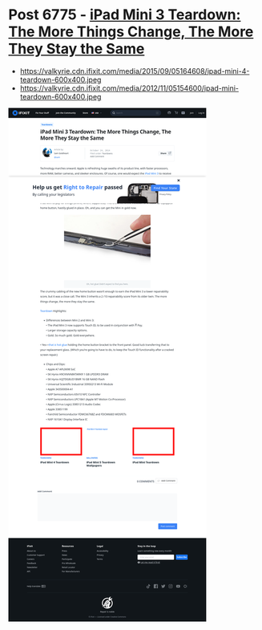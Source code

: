 # Post 6775 - [iPad Mini 3 Teardown: The More Things Change, The More They Stay the Same](https://www.ifixit.com/News/6775/ipad-mini-3)

- https://valkyrie.cdn.ifixit.com/media/2015/09/05164608/ipad-mini-4-teardown-600x400.jpeg
- https://valkyrie.cdn.ifixit.com/media/2012/11/05154600/ipad-mini-teardown-600x400.jpeg

![screencap](screenshots/25fdeb25-7377-4fa1-b00a-1e61b4c5cbbf.png)
